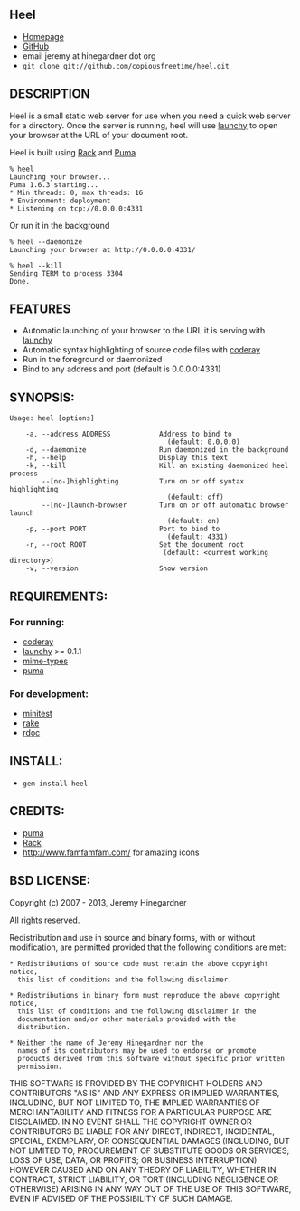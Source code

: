 ## Heel

* [Homepage](http://github.com/copiousfreetime/heel/)
* [GitHub](http://github.com/copiousfreetime/heel/)
* email jeremy at hinegardner dot org
* `git clone git://github.com/copiousfreetime/heel.git`

## DESCRIPTION

Heel is a small static web server for use when you need a quick web server for a
directory.  Once the server is running, heel will use
[launchy](http://rubygems.org/gems/launchy/) to open your browser at
the URL of your document root.

Heel is built using [Rack](http://rack.github.com) and
[Puma](http://puma.io)

    % heel
    Launching your browser...
    Puma 1.6.3 starting...
    * Min threads: 0, max threads: 16
    * Environment: deployment
    * Listening on tcp://0.0.0.0:4331

Or run it in the background

    % heel --daemonize
    Launching your browser at http://0.0.0.0:4331/

    % heel --kill
    Sending TERM to process 3304
    Done.

## FEATURES

* Automatic launching of your browser to the URL it is serving with [launchy](http://github.com/copiousfreetime/launchy/)
* Automatic syntax highlighting of source code files with [coderay](http://coderay.rubychan.de/)
* Run in the foreground or daemonized
* Bind to any address and port (default is 0.0.0.0:4331)

## SYNOPSIS:

    Usage: heel [options]

        -a, --address ADDRESS            Address to bind to
                                           (default: 0.0.0.0)
        -d, --daemonize                  Run daemonized in the background
        -h, --help                       Display this text
        -k, --kill                       Kill an existing daemonized heel process
            --[no-]highlighting          Turn on or off syntax highlighting
                                           (default: off)
            --[no-]launch-browser        Turn on or off automatic browser launch
                                           (default: on)
        -p, --port PORT                  Port to bind to
                                           (default: 4331)
        -r, --root ROOT                  Set the document root
                                          (default: <current working directory>)
        -v, --version                    Show version

## REQUIREMENTS:

### For running: 

* [coderay](http://coderay.rubychan.de/)
* [launchy](http://copiousfreetime.rubyforge.org/launchy/) >= 0.1.1
* [mime-types](http://mime-types.rubyforge.org/)
* [puma](http://puma.io)

### For development:

* [minitest](http://rubygems.org/gems/minitest)
* [rake](http://rubygems.org/gems/rake)
* [rdoc](http://rubygems.org/gems/rdoc)

## INSTALL:

* `gem install heel`

## CREDITS:

* [puma](http://puma.io)
* [Rack](http://rack.rubyforge.org/)
* http://www.famfamfam.com/ for amazing icons

## BSD LICENSE:

Copyright (c) 2007 - 2013, Jeremy Hinegardner

All rights reserved.

Redistribution and use in source and binary forms, with or without
modification, are permitted provided that the following conditions are met:

    * Redistributions of source code must retain the above copyright notice,
      this list of conditions and the following disclaimer.
 
    * Redistributions in binary form must reproduce the above copyright notice,
      this list of conditions and the following disclaimer in the
      documentation and/or other materials provided with the
      distribution.  
      
    * Neither the name of Jeremy Hinegardner nor the
      names of its contributors may be used to endorse or promote
      products derived from this software without specific prior written
      permission.

THIS SOFTWARE IS PROVIDED BY THE COPYRIGHT HOLDERS AND CONTRIBUTORS "AS
IS" AND ANY EXPRESS OR IMPLIED WARRANTIES, INCLUDING, BUT NOT LIMITED
TO, THE IMPLIED WARRANTIES OF MERCHANTABILITY AND FITNESS FOR A
PARTICULAR PURPOSE ARE DISCLAIMED. IN NO EVENT SHALL THE COPYRIGHT OWNER
OR CONTRIBUTORS BE LIABLE FOR ANY DIRECT, INDIRECT, INCIDENTAL, SPECIAL,
EXEMPLARY, OR CONSEQUENTIAL DAMAGES (INCLUDING, BUT NOT LIMITED TO,
PROCUREMENT OF SUBSTITUTE GOODS OR SERVICES; LOSS OF USE, DATA, OR
PROFITS; OR BUSINESS INTERRUPTION) HOWEVER CAUSED AND ON ANY THEORY OF
LIABILITY, WHETHER IN CONTRACT, STRICT LIABILITY, OR TORT (INCLUDING
NEGLIGENCE OR OTHERWISE) ARISING IN ANY WAY OUT OF THE USE OF THIS
SOFTWARE, EVEN IF ADVISED OF THE POSSIBILITY OF SUCH DAMAGE.
